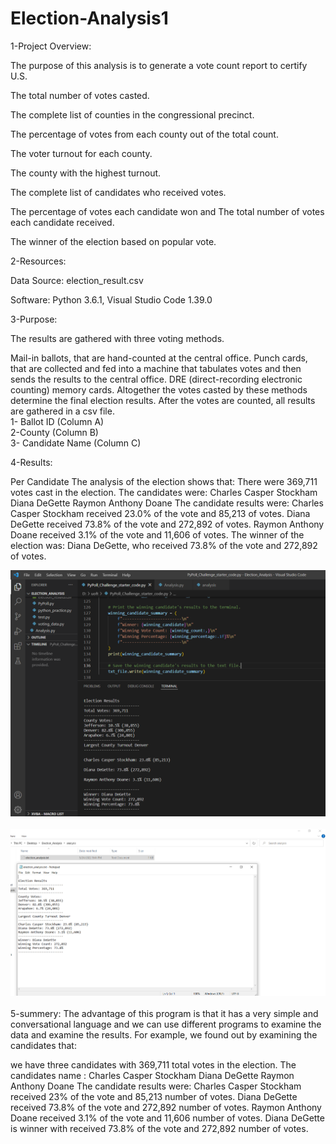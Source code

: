 # Election-Analysis1
1-Project Overview:




The purpose of this analysis is to generate a vote count report to certify U.S.


The total number of votes casted.

The complete list of counties in the congressional precinct.

The percentage of votes from each county out of the total count.

The voter turnout for each county.

The county with the highest turnout.

The complete list of candidates who received votes.

The percentage of votes each candidate won and
The total number of votes each candidate received.

The winner of the election based on popular vote.

2-Resources:




Data Source: election_result.csv


Software: Python 3.6.1, Visual Studio Code 1.39.0



3-Purpose:



The results are gathered with three  voting methods.

Mail-in ballots, that are hand-counted at the central office.
Punch cards, that are collected and fed into a machine that tabulates votes and then sends the results to the central office.
DRE (direct-recording electronic counting) memory cards.
Altogether the votes casted by these methods determine the final election results. After the votes are counted, all results are gathered in a csv file.
</br>1- Ballot ID (Column A)</br>
2-County (Column B)</br>
3- Candidate Name (Column C)</br>


4-Results:


Per Candidate
The analysis of the election shows that:
There were 369,711 votes cast in the election.
The candidates were:
Charles Casper Stockham
Diana DeGette
Raymon Anthony Doane
The candidate results were:
Charles Casper Stockham received 23.0% of the vote and 85,213 of votes.
Diana DeGette received 73.8% of the vote and 272,892 of votes.
Raymon Anthony Doane received 3.1% of the vote and 11,606 of votes.
The winner of the election was:
Diana DeGette, who received 73.8% of the vote and 272,892 of votes. </br>


![picture1.png](/resources/picture1.png)<br/>
 </br>
 ![picture6.png](/resources/picture6.png)<br/>
 </br>
 5-summery:
 The advantage of this program is that it has a very simple and conversational language and we can use different programs to examine the data and examine the results. For example, we found out by examining the candidates that:

we have three candidates with 369,711 total votes in the election.
The candidates name :
Charles Casper Stockham
Diana DeGette
Raymon Anthony Doane
The candidate results were:
Charles Casper Stockham received 23% of the vote and 85,213 number of votes.
Diana DeGette received 73.8% of the vote and 272,892 number of votes.
Raymon Anthony Doane received 3.1% of the vote and 11,606 number of votes.
Diana DeGette is winner with received 73.8% of the vote and 272,892 number of votes.
